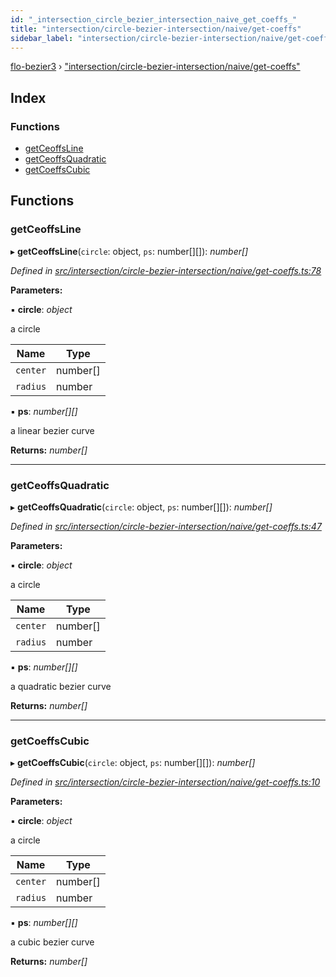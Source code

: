 ```yaml
---
id: "_intersection_circle_bezier_intersection_naive_get_coeffs_"
title: "intersection/circle-bezier-intersection/naive/get-coeffs"
sidebar_label: "intersection/circle-bezier-intersection/naive/get-coeffs"
---
```


[flo-bezier3](../globals.md) › ["intersection/circle-bezier-intersection/naive/get-coeffs"](_intersection_circle_bezier_intersection_naive_get_coeffs_.md)

## Index

### Functions

* [getCeoffsLine](_intersection_circle_bezier_intersection_naive_get_coeffs_.md#getceoffsline)
* [getCeoffsQuadratic](_intersection_circle_bezier_intersection_naive_get_coeffs_.md#getceoffsquadratic)
* [getCoeffsCubic](_intersection_circle_bezier_intersection_naive_get_coeffs_.md#getcoeffscubic)

## Functions

###  getCeoffsLine

▸ **getCeoffsLine**(`circle`: object, `ps`: number[][]): *number[]*

*Defined in [src/intersection/circle-bezier-intersection/naive/get-coeffs.ts:78](https://github.com/FlorisSteenkamp/FloBezier/blob/6f79660/src/intersection/circle-bezier-intersection/naive/get-coeffs.ts#L78)*

**Parameters:**

▪ **circle**: *object*

a circle

Name | Type |
------ | ------ |
`center` | number[] |
`radius` | number |

▪ **ps**: *number[][]*

a linear bezier curve

**Returns:** *number[]*

___

###  getCeoffsQuadratic

▸ **getCeoffsQuadratic**(`circle`: object, `ps`: number[][]): *number[]*

*Defined in [src/intersection/circle-bezier-intersection/naive/get-coeffs.ts:47](https://github.com/FlorisSteenkamp/FloBezier/blob/6f79660/src/intersection/circle-bezier-intersection/naive/get-coeffs.ts#L47)*

**Parameters:**

▪ **circle**: *object*

a circle

Name | Type |
------ | ------ |
`center` | number[] |
`radius` | number |

▪ **ps**: *number[][]*

a quadratic bezier curve

**Returns:** *number[]*

___

###  getCoeffsCubic

▸ **getCoeffsCubic**(`circle`: object, `ps`: number[][]): *number[]*

*Defined in [src/intersection/circle-bezier-intersection/naive/get-coeffs.ts:10](https://github.com/FlorisSteenkamp/FloBezier/blob/6f79660/src/intersection/circle-bezier-intersection/naive/get-coeffs.ts#L10)*

**Parameters:**

▪ **circle**: *object*

a circle

Name | Type |
------ | ------ |
`center` | number[] |
`radius` | number |

▪ **ps**: *number[][]*

a cubic bezier curve

**Returns:** *number[]*
